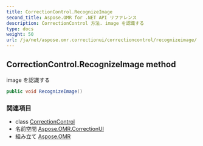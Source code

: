 ```yaml
---
title: CorrectionControl.RecognizeImage
second_title: Aspose.OMR for .NET API リファレンス
description: CorrectionControl 方法. image を認識する
type: docs
weight: 50
url: /ja/net/aspose.omr.correctionui/correctioncontrol/recognizeimage/
---
```

## CorrectionControl.RecognizeImage method

image を認識する

```csharp
public void RecognizeImage()
```

### 関連項目

* class [CorrectionControl](../)
* 名前空間 [Aspose.OMR.CorrectionUI](../../correctioncontrol/)
* 組み立て [Aspose.OMR](../../../)


